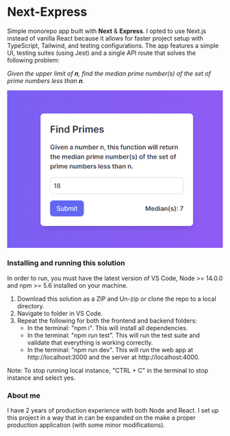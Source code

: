 # Next-Express
 Simple monorepo app built with **Next** & **Express**. I opted to use Next.js instead of vanilla React because it allows for faster project setup with TypeScript, Tailwind, and testing configurations. The app features a simple UI, testing suites (using Jest) and a single API route that solves the following problem:

 _Given the upper limit of **n**, find the median prime number(s) of the set of prime numbers less than **n**._

 ![screenshot](https://github.com/joshberc/Next-Express/blob/main/ScreenShot.PNG)

 ### Installing and running this solution
In order to run, you must have the latest version of VS Code, Node >= 14.0.0 and npm >= 5.6 installed on your machine.

1. Download this solution as a ZIP and Un-zip or clone the repo to a local directory.
2. Navigate to folder in VS Code.
3. Repeat the following for both the frontend and backend folders:
   - In the terminal: "npm i". This will install all dependencies.
   - In the terminal: "npm run test". This will run the test suite and validate that everything is working correctly.
   - In the terminal: "npm run dev". This will run the web app at http://localhost:3000 and the server at http://localhost:4000.

Note: To stop running local instance, "CTRL + C" in the terminal to stop instance and select yes.

### About me

I have 2 years of production experience with both Node and React. I set up this project in a way that in can be expanded on the make a proper production application (with some minor modifications). 
